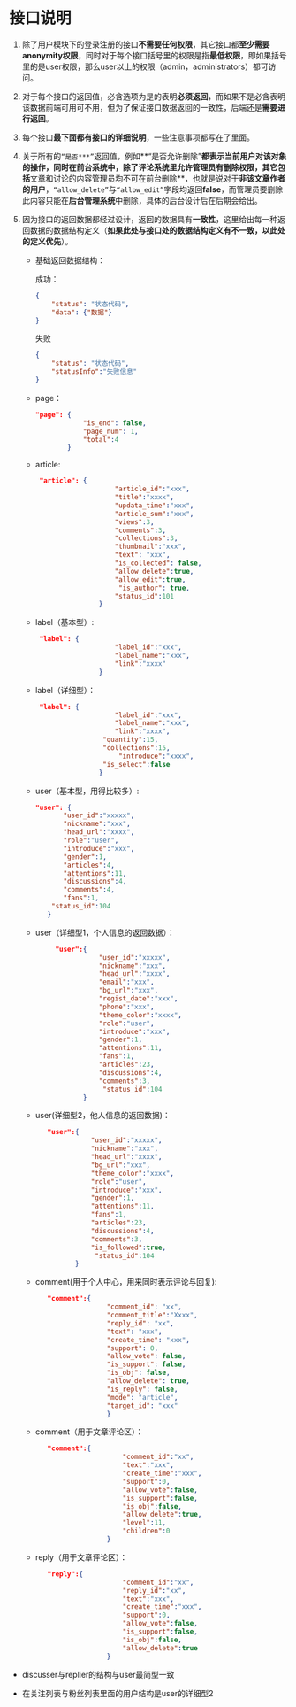 # 接口说明

1. 除了用户模块下的登录注册的接口**不需要任何权限**，其它接口都**至少需要anonymity权限**，同时对于每个接口括号里的权限是指**最低权限**，即如果括号里的是user权限，那么user以上的权限（admin，administrators）都可访问。

2. 对于每个接口的返回值，必含选项为是的表明**必须返回**，而如果不是必含表明该数据前端可用可不用，但为了保证接口数据返回的一致性，后端还是**需要进行返回**。

3. 每个接口**最下面都有接口的详细说明**，一些注意事项都写在了里面。

4. 关于所有的`“是否***”`返回值，例如**“是否允许删除”**都表示当前用户对该对象的操作，同时在前台系统中，**除了评论系统**里允许管理员有删除权限，其它包括**文章和讨论的内容管理员均不可在前台删除**，也就是说对于**非该文章作者的用户**，`“allow_delete”`与`“allow_edit”`字段均返回**false**，而管理员要删除此内容只能在**后台管理系统**中删除，具体的后台设计后在后期会给出。

5. 因为接口的返回数据都经过设计，返回的数据具有**一致性**，这里给出每一种返回数据的数据结构定义（**如果此处与接口处的数据结构定义有不一致，以此处的定义优先**）。

   - 基础返回数据结构：

     成功：

     ```json
     {
         "status": "状态代码",
         "data": {"数据"}
     }
     ```

     失败

     ```json
     {
         "status": "状态代码",
         "statusInfo":"失败信息"
     }
     ```

   - page：

     ```json
     "page": {
                 "is_end": false,
                 "page_num": 1,
                 "total":4
             }
     ```

   - article:

     ```json
      "article": {
                         "article_id":"xxx",
                         "title":"xxxx",
                         "updata_time":"xxx",
                         "article_sum":"xxx",
                         "views":3,
                         "comments":3,
                         "collections":3,
                         "thumbnail":"xxx",
                         "text": "xxx",
                         "is_collected": false,
                         "allow_delete":true,
                         "allow_edit":true,
                          "is_author": true,
                         "status_id":101
                     }
     ```

   - label（基本型）:

       ```json
        "label": {
                           "label_id":"xxx",
                           "label_name":"xxx",
            			   "link":"xxxx"
                       }
       ```

   - label（详细型）：

       ```json
        "label": {
                           "label_id":"xxx",
                           "label_name":"xxx",
            			   "link":"xxxx",
               		    "quantity":15,
               		    "collections":15,
                            "introduce":"xxxx",
       				    "is_select":false
                       }
       ```

   - user（基本型，用得比较多）:

       ```json
       "user": {
              "user_id":"xxxxx",
              "nickname":"xxx",
              "head_url":"xxxx",
              "role":"user",
              "introduce":"xxx",
              "gender":1,
              "articles":4,
              "attentions":11,
              "discussions":4,
              "comments":4,
              "fans":1,
       	   "status_id":104
          }
       ```

   - user（详细型1，个人信息的返回数据）：

       ```json
            "user":{
                       "user_id":"xxxxx",
                       "nickname":"xxx",
                       "head_url":"xxxx",
                       "email":"xxx",
                       "bg_url":"xxx",
                       "regist_date":"xxx",
                       "phone":"xxx",
                       "theme_color":"xxxx",
                       "role":"user",
                       "introduce":"xxx",
                       "gender":1,
                       "attentions":11,
                       "fans":1,
                       "articles":23,
                       "discussions":4,
                       "comments":3,
                		"status_id":104
                   }
       ```

   - user(详细型2，他人信息的返回数据)：

       ```json
          "user":{
                     "user_id":"xxxxx",
                     "nickname":"xxx",
                     "head_url":"xxxx",
                     "bg_url":"xxx",
                     "theme_color":"xxxx",
                     "role":"user",
                     "introduce":"xxx",
                     "gender":1,
                     "attentions":11,
                     "fans":1,
                     "articles":23,
                     "discussions":4,
                     "comments":3,
                     "is_followed":true,
                	  "status_id":104
                 }
       ```

   - comment(用于个人中心，用来同时表示评论与回复):

     ```json
        "comment":{
                       "comment_id": "xx",
                       "comment_title":"Xxxx",
                       "reply_id": "xx",
                       "text": "xxx",
                       "create_time": "xxx",
                       "support": 0,
                       "allow_vote": false,
                       "is_support": false,
                       "is_obj": false,
                       "allow_delete": true,
                       "is_reply": false,
                       "mode": "article",
                       "target_id": "xxx"
                       }
     ```

   - comment（用于文章评论区）：

     ```json
        "comment":{
                           "comment_id":"xx",
                           "text":"xxx",
                           "create_time":"xxx",
                           "support":0,
                           "allow_vote":false,
                           "is_support":false,
                           "is_obj":false,
                           "allow_delete":true,
                           "level":11,
                           "children":0
                       }
     ```

   - reply（用于文章评论区）：

     ```json
        "reply":{
                           "comment_id":"xx",
                           "reply_id":"xx",
                           "text":"xxx",
                           "create_time":"xxx",
                           "support":0,
                           "allow_vote":false,
                           "is_support":false,
                           "is_obj":false,
                           "allow_delete":true
                       }
     ```


- discusser与replier的结构与user最简型一致

- 在关注列表与粉丝列表里面的用户结构是user的详细型2
